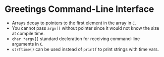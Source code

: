 # Greetings Command-Line Interface

- Arrays decay to pointers to the first element in the array in `C`.
- You cannot pass `argv[]` without pointer since it would not know the size at compile time.
- `char *argv[]` standard decleration for receiving command-line arguments in `C`.
- `strftime()` can be used instead of `printf` to print strings with time vars.